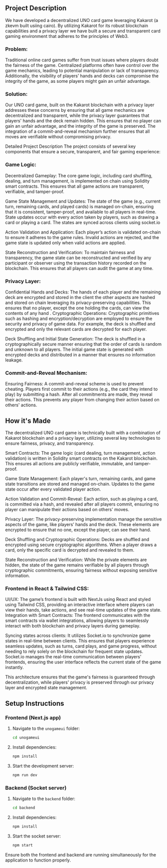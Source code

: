 ## Project Description
We have developed a decentralized UNO card game leveraging Kakarot (a zkevm built usiing cairo). By utilizing Kakarot for its robust blockchain capabilities and a privacy layer we have built a secure and transparent card gaming environment that adheres to the principles of Web3.

### Problem: 
Traditional online card games suffer from trust issues where players doubt the fairness of the game. Centralized platforms often have control over the game mechanics, leading to potential manipulation or lack of transparency. Additionally, the visibility of players’ hands and decks can compromise the integrity of the game, as some players might gain an unfair advantage.

### Solution: 
Our UNO card game, built on the Kakarot blockchain with a privacy layer addresses these concerns by ensuring that all game mechanics are decentralized and transparent, while the privacy layer guarantees that players' hands and the deck remain hidden. This ensures that no player can gain an unfair advantage, and the integrity of the game is preserved. The integration of a commit-and-reveal mechanism further ensures that all moves are verifiable without compromising privacy.

Detailed Project Description The project consists of several key components that ensure a secure, transparent, and fair gaming experience:

### Game Logic:

Decentralized Gameplay: The core game logic, including card shuffling, dealing, and turn management, is implemented on chain using Solidity smart contracts. This ensures that all game actions are transparent, verifiable, and tamper-proof.

Game State Management and Updates: The state of the game (e.g., current turn, remaining cards, and played cards) is managed on-chain, ensuring that it is consistent, tamper-proof, and available to all players in real-time. State updates occur with every action taken by players, such as drawing a card or playing a card. The states are synced across clients using socket.io

Action Validation and Application: Each player’s action is validated on-chain to ensure it adheres to the game rules. Invalid actions are rejected, and the game state is updated only when valid actions are applied.

State Reconstruction and Verification: To maintain fairness and transparency, the game state can be reconstructed and verified by any participant or observer using the transaction history recorded on the blockchain. This ensures that all players can audit the game at any time.

### Privacy Layer:

Confidential Hands and Decks: The hands of each player and the remaining deck are encrypted and stored in the client the other aspects are hashed and stored on chain leveraging its privacy-preserving capabilities. This ensures that no player, except the one holding the cards, can view the contents of any hand . Cryptographic Operations: Cryptographic primitives such as hashing and encryption/decryption are employed to ensure the security and privacy of game data. For example, the deck is shuffled and encrypted and only the relevant cards are decrypted for each player.

Deck Shuffling and Initial State Generation: The deck is shuffled in a cryptographically secure manner ensuring that the order of cards is random and unknown to all players. The initial game state is generated with encrypted decks and distributed in a manner that ensures no information leakage.

### Commit-and-Reveal Mechanism:

Ensuring Fairness: A commit-and-reveal scheme is used to prevent cheating. Players first commit to their actions (e.g., the card they intend to play) by submitting a hash. After all commitments are made, they reveal their actions. This prevents any player from changing their action based on others' actions.

## How it's Made
The decentralized UNO card game is technically built with a combination of Kakarot blockchain and a privacy layer, utilizing several key technologies to ensure fairness, privacy, and transparency.

Smart Contracts: The game logic (card dealing, turn management, action validation) is written in Solidity smart contracts on the Kakarot blockchain. This ensures all actions are publicly verifiable, immutable, and tamper-proof.

Game State Management: Each player's turn, remaining cards, and game state transitions are stored and managed on-chain. Updates to the game state occur after every validated player action.

Action Validation and Commit-Reveal: Each action, such as playing a card, is committed via a hash, and revealed after all players commit, ensuring no player can manipulate their actions based on others' moves.

Privacy Layer: The privacy-preserving implementation manage the sensitive aspects of the game, like players’ hands and the deck. These elements are encrypted to ensure that no one, except the player, can see their hand.

Deck Shuffling and Cryptographic Operations: Decks are shuffled and encrypted using secure cryptographic algorithms. When a player draws a card, only the specific card is decrypted and revealed to them.

State Reconstruction and Verification: While the private elements are hidden, the state of the game remains verifiable by all players through cryptographic commitments, ensuring fairness without exposing sensitive information.

### Frontend in React & Tailwind CSS:

UI/UX: The game’s frontend is built with NextJs using React and styled using Tailwind CSS, providing an interactive interface where players can view their hands, take actions, and see real-time updates of the game state.
Integration with Smart Contracts: The frontend communicates with the smart contracts via wallet integrations, allowing players to seamlessly interact with both blockchain and privacy layers during gameplay.

Syncing states across clients: It utilizes Socket.io to synchronize game states in real-time between clients. This ensures that players experience seamless updates, such as turns, card plays, and game progress, without needing to rely solely on the blockchain for frequent state updates. Socket.io manages the real-time communication between players' frontends, ensuring the user interface reflects the current state of the game instantly.

This architecture ensures that the game's fairness is guaranteed through decentralization, while players' privacy is preserved through our privacy layer and encrypted state management.

## Setup Instructions

### Frontend (Next.js app)
1. Navigate to the `unogameui` folder:
   ```bash
   cd unogameui
   ```
2. Install dependencies:
   ```bash
   npm install
   ```
3. Start the development server:
   ```bash
   npm run dev
   ```

### Backend (Socket server)
1. Navigate to the `backend` folder:
   ```bash
   cd backend
   ```
2. Install dependencies:
   ```bash
   npm install
   ```
3. Start the socket server:
   ```bash
   npm start
   ```

Ensure both the frontend and backend are running simultaneously for the application to function properly.
